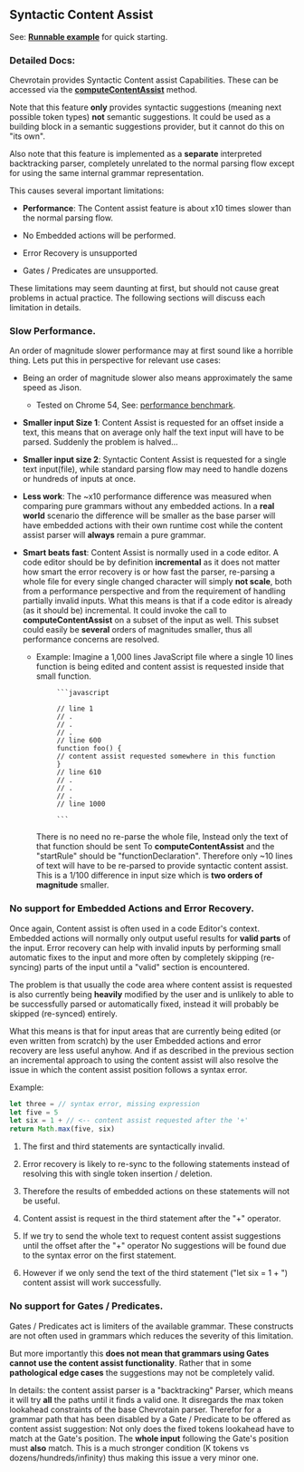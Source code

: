 ## Syntactic Content Assist

See: [**Runnable example**](https://github.com/SAP/chevrotain/blob/master/examples/parser/content_assist/official_feature_content_assist.js) for quick starting.

### Detailed Docs:
Chevrotain provides Syntactic Content assist Capabilities.
These can be accessed via the [**computeContentAssist**](https://sap.github.io/chevrotain/documentation/3_1_0/classes/parser.html#computecontentassist) method.

Note that this feature **only** provides syntactic suggestions (meaning next possible token types) **not** semantic suggestions.
It could be used as a building block in a semantic suggestions provider, but it cannot do this on "its own".

Also note that this feature is implemented as a **separate** interpreted backtracking parser,
completely unrelated to the normal parsing flow except for using the same internal grammar representation.

This causes several important limitations:

 - **Performance**: The Content assist feature is about x10 times slower than the normal parsing flow.

 - No Embedded actions will be performed.

 - Error Recovery is unsupported

 - Gates / Predicates are unsupported.

These limitations may seem daunting at first, but should not cause great problems in actual practice.
The following sections will discuss each limitation in details.

### Slow Performance.

An order of magnitude slower performance may at first sound like a horrible thing.
Lets put this in perspective for relevant use cases:

* Being an order of magnitude slower also means approximately the same speed as Jison.
  - Tested on Chrome 54, See: [performance benchmark](https://sap.github.io/chevrotain/performance/).

* **Smaller input Size 1**: Content Assist is requested for an offset inside a text, this means that on average only half the text input
  will have to be parsed. Suddenly the problem is halved...

* **Smaller input size 2**: Syntactic Content Assist is requested for a single text input(file), while standard parsing flow may need
  to handle dozens or hundreds of inputs at once.

* **Less work**: The ~x10 performance difference was measured when comparing pure grammars without any embedded actions.
  In a **real world** scenario the difference will be smaller as the base parser will have embedded actions
  with their own runtime cost while the content assist parser will **always** remain a pure grammar.

* **Smart beats fast**: Content Assist is normally used in a code editor. A code editor should be by definition
  **incremental** as it does not matter how smart the error recovery is or how fast the parser, re-parsing a whole
  file for every single changed character will simply **not scale**, both from a performance perspective and from the requirement
  of handling partially invalid inputs. What this means is that if a code editor is already (as it should be) incremental.
  It could invoke the call to **computeContentAssist** on a subset of the input as well. This subset could easily
  be **several** orders of magnitudes smaller, thus all performance concerns are resolved.

  - Example: Imagine a 1,000 lines JavaScript file where a single 10 lines function is being edited and content assist
             is requested inside that small function.

             ```javascript

             // line 1
             // .
             // .
             // .
             // line 600
             function foo() {
             // content assist requested somewhere in this function
             }
             // line 610
             // .
             // .
             // .
             // line 1000

             ```

     There is no need no re-parse the whole file, Instead only the text of that function should be sent
     To **computeContentAssist** and the "startRule" should be "functionDeclaration". Therefore only ~10 lines
     of text will have to be re-parsed to provide syntactic content assist.
     This is a 1/100 difference in input size which is **two orders of magnitude** smaller.



### No support for Embedded Actions and Error Recovery.

Once again, Content assist is often used in a code Editor's context.
Embedded actions will normally only output useful results for **valid parts** of the input.
Error recovery can help with invalid inputs by performing small automatic fixes to the input and more often by completely
skipping (re-syncing) parts of the input until a "valid" section is encountered.

The problem is that usually the code area where content assist is requested is also currently being **heavily** modified by the user
and is unlikely to able to be successfully parsed or automatically fixed, instead it will probably be skipped (re-synced) entirely.

What this means is that for input areas that are currently being edited (or even written from scratch) by the user
Embedded actions and error recovery are less useful anyhow. And if as described in the previous section an incremental approach
to using the content assist will also resolve the issue in which the content assist position follows a syntax error.

Example:

```javascript
let three = // syntax error, missing expression
let five = 5
let six = 1 + // <-- content assist requested after the '+'
return Math.max(five, six)

```

1. The first and third statements are syntactically invalid.

2. Error recovery is likely to re-sync to the following statements instead of resolving this with single token insertion / deletion.

3. Therefore the results of embedded actions on these statements will not be useful.

4. Content assist is request in the third statement after the "+" operator.

5. If we try to send the whole text to request content assist suggestions until the offset after the "+" operator
   No suggestions will be found due to the syntax error on the first statement.

6. However if we only send the text of the third statement ("let six = 1 + ") content assist will work successfully.



### No support for Gates / Predicates.

Gates / Predicates act is limiters of the available grammar. These constructs are not often used in grammars
which reduces the severity of this limitation.

But more importantly this **does not mean that grammars using Gates cannot use the content assist functionality**.
Rather that in some **pathological edge cases** the suggestions may not be completely valid.

In details: the content assist parser is a "backtracking" Parser,
which means it will try **all** the paths until it finds a valid one.
It disregards the max token lookahead constraints of the base Chevrotain parser.
Therefor for a grammar path that has been disabled by a Gate / Predicate to be offered as content assist suggestion:
Not only does the fixed tokens lookahead have to match at the Gate's position.
The **whole input** following the Gate's position must **also** match.
This is a much stronger condition (K tokens vs dozens/hundreds/infinity) thus making this issue a very minor one.












